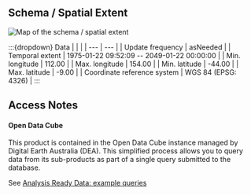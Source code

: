 ## Schema / Spatial Extent

![Map of the schema / spatial extent](https://www.gifpng.com/896x350)

:::{dropdown} Data
| | |
| --- | --- |
| Update frequency | asNeeded |
| Temporal extent | 1975-01-22 09:52:09 -- 2049-01-22 00:00:00 |
| Min. longitude | 112.00 |
| Max. longitude | 154.00 |
| Min. latitude | -44.00 |
| Max. latitude | -9.00 |
| Coordinate reference system | WGS 84 (EPSG: 4326) |
:::

## Access Notes

#### Open Data Cube

This product is contained in the Open Data Cube instance managed by Digital Earth Australia (DEA). This simplified process allows you to query data from its sub-products as part of a single query submitted to the database.

See [Analysis Ready Data: example queries](https://cmi.ga.gov.au/resources/analysis-ready-data-example-queries)
